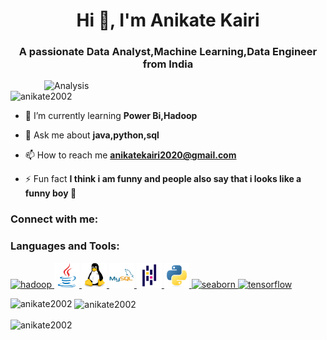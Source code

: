 <h1 align="center">Hi 👋, I'm Anikate Kairi</h1>
<h3 align="center">A passionate Data Analyst,Machine Learning,Data Engineer from India</h3>
<img align="right" alt="Analysis" width="450" src="https://capturly.com/blog/wp-content/uploads/2018/02/Data-Website-Analytics.gif">
<p align="left"> <img src="https://komarev.com/ghpvc/?username=anikate2002&label=Profile%20views&color=0e75b6&style=flat" alt="anikate2002" /> </p>

- 🌱 I’m currently learning **Power Bi,Hadoop**

- 💬 Ask me about **java,python,sql**

- 📫 How to reach me **anikatekairi2020@gmail.com**

- ⚡ Fun fact **I think i am funny and people also say that i looks like a funny boy 👦**

<h3 align="left">Connect with me:</h3>
<p align="left">
</p>

<h3 align="left">Languages and Tools:</h3>
<p align="left"> <a href="https://hadoop.apache.org/" target="_blank" rel="noreferrer"> <img src="https://www.vectorlogo.zone/logos/apache_hadoop/apache_hadoop-icon.svg" alt="hadoop" width="40" height="40"/> </a> <a href="https://www.java.com" target="_blank" rel="noreferrer"> <img src="https://raw.githubusercontent.com/devicons/devicon/master/icons/java/java-original.svg" alt="java" width="40" height="40"/> </a> <a href="https://www.linux.org/" target="_blank" rel="noreferrer"> <img src="https://raw.githubusercontent.com/devicons/devicon/master/icons/linux/linux-original.svg" alt="linux" width="40" height="40"/> </a> <a href="https://www.mysql.com/" target="_blank" rel="noreferrer"> <img src="https://raw.githubusercontent.com/devicons/devicon/master/icons/mysql/mysql-original-wordmark.svg" alt="mysql" width="40" height="40"/> </a> <a href="https://pandas.pydata.org/" target="_blank" rel="noreferrer"> <img src="https://raw.githubusercontent.com/devicons/devicon/2ae2a900d2f041da66e950e4d48052658d850630/icons/pandas/pandas-original.svg" alt="pandas" width="40" height="40"/> </a> <a href="https://www.python.org" target="_blank" rel="noreferrer"> <img src="https://raw.githubusercontent.com/devicons/devicon/master/icons/python/python-original.svg" alt="python" width="40" height="40"/> </a> <a href="https://seaborn.pydata.org/" target="_blank" rel="noreferrer"> <img src="https://seaborn.pydata.org/_images/logo-mark-lightbg.svg" alt="seaborn" width="40" height="40"/> </a> <a href="https://www.tensorflow.org" target="_blank" rel="noreferrer"> <img src="https://www.vectorlogo.zone/logos/tensorflow/tensorflow-icon.svg" alt="tensorflow" width="40" height="40"/> </a> </p>

<p><img align="left" src="https://github-readme-stats.vercel.app/api/top-langs?username=anikate2002&show_icons=true&locale=en&layout=compact" alt="anikate2002" /></p>

<p>&nbsp;<img align="center" src="https://github-readme-stats.vercel.app/api?username=anikate2002&show_icons=true&locale=en" alt="anikate2002" /></p>

<p><img align="center" src="https://github-readme-streak-stats.herokuapp.com/?user=anikate2002&" alt="anikate2002" /></p>
